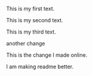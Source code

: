 This is my first text.

This is my second text.

This is my third text.

another change

This is the change I made online.

I am making readme better.

